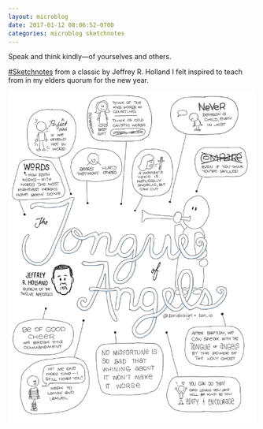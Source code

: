 ```yaml
---
layout: microblog
date: 2017-01-12 08:06:52-0700
categories: microblog sketchnotes
---
```

Speak and think kindly—of yourselves and others.

[#Sketchnotes](/categories/Sketchnotes) from a classic by Jeffrey R. Holland I felt inspired to teach from in my elders quorum for the new year.

![Tongue of Angels Sketchnotes](/images/microblog/201701120806.jpg)
